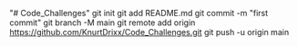 "# Code_Challenges"  git init git add README.md git commit -m "first commit" git branch -M main git remote add origin https://github.com/KnurtDrixx/Code_Challenges.git git push -u origin main
